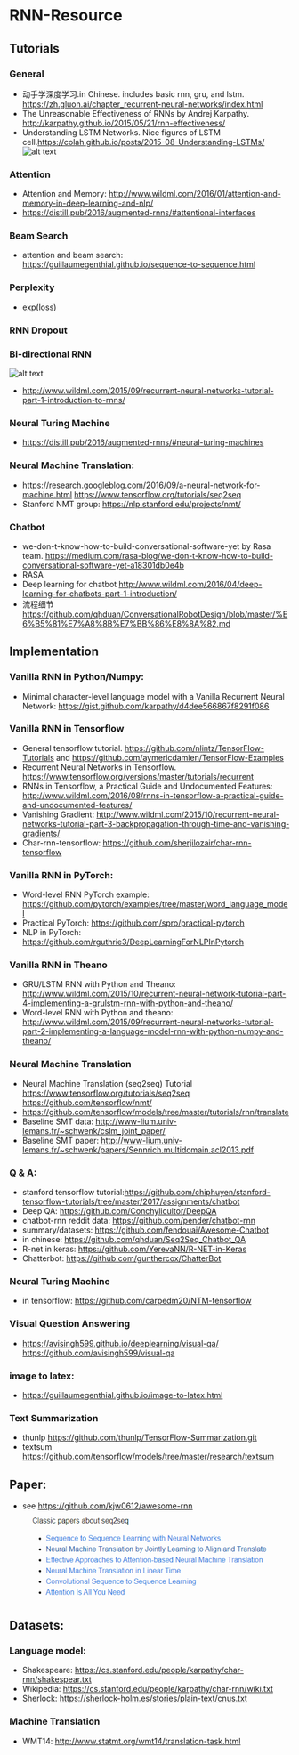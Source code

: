 # RNN-Resource
## Tutorials
### General
- 动手学深度学习.in Chinese. includes basic rnn, gru, and lstm. https://zh.gluon.ai/chapter_recurrent-neural-networks/index.html
- The Unreasonable Effectiveness of RNNs by Andrej Karpathy. http://karpathy.github.io/2015/05/21/rnn-effectiveness/
- Understanding LSTM Networks. Nice figures of LSTM cell.https://colah.github.io/posts/2015-08-Understanding-LSTMs/
![alt text](https://colah.github.io/posts/2015-08-Understanding-LSTMs/img/LSTM3-chain.png)

### Attention
- Attention and Memory: http://www.wildml.com/2016/01/attention-and-memory-in-deep-learning-and-nlp/
- https://distill.pub/2016/augmented-rnns/#attentional-interfaces

### Beam Search
- attention and beam search: https://guillaumegenthial.github.io/sequence-to-sequence.html

### Perplexity
- exp(loss)

### RNN Dropout

### Bi-directional RNN
![alt text](http://d3kbpzbmcynnmx.cloudfront.net/wp-content/uploads/2015/09/bidirectional-rnn.png)
- http://www.wildml.com/2015/09/recurrent-neural-networks-tutorial-part-1-introduction-to-rnns/

### Neural Turing Machine
- https://distill.pub/2016/augmented-rnns/#neural-turing-machines

### Neural Machine Translation:
- https://research.googleblog.com/2016/09/a-neural-network-for-machine.html
https://www.tensorflow.org/tutorials/seq2seq
- Stanford NMT group: https://nlp.stanford.edu/projects/nmt/

### Chatbot
- we-don-t-know-how-to-build-conversational-software-yet by Rasa team. https://medium.com/rasa-blog/we-don-t-know-how-to-build-conversational-software-yet-a18301db0e4b
- RASA 
- Deep learning for chatbot http://www.wildml.com/2016/04/deep-learning-for-chatbots-part-1-introduction/
- 流程细节 https://github.com/qhduan/ConversationalRobotDesign/blob/master/%E6%B5%81%E7%A8%8B%E7%BB%86%E8%8A%82.md
 
## Implementation
### Vanilla RNN in Python/Numpy:
- Minimal character-level language model with a Vanilla Recurrent Neural Network: https://gist.github.com/karpathy/d4dee566867f8291f086

### Vanilla RNN in Tensorflow
- General tensorflow tutorial. https://github.com/nlintz/TensorFlow-Tutorials and https://github.com/aymericdamien/TensorFlow-Examples
- Recurrent Neural Networks in Tensorflow. https://www.tensorflow.org/versions/master/tutorials/recurrent
- RNNs in Tensorflow, a Practical Guide and Undocumented Features: http://www.wildml.com/2016/08/rnns-in-tensorflow-a-practical-guide-and-undocumented-features/
- Vanishing Gradient: http://www.wildml.com/2015/10/recurrent-neural-networks-tutorial-part-3-backpropagation-through-time-and-vanishing-gradients/
- Char-rnn-tensorflow: https://github.com/sherjilozair/char-rnn-tensorflow

### Vanilla RNN in PyTorch:
- Word-level RNN PyTorch example: https://github.com/pytorch/examples/tree/master/word_language_model
- Practical PyTorch: https://github.com/spro/practical-pytorch
- NLP in PyTorch: https://github.com/rguthrie3/DeepLearningForNLPInPytorch

### Vanilla RNN in Theano
- GRU/LSTM RNN with Python and Theano: http://www.wildml.com/2015/10/recurrent-neural-network-tutorial-part-4-implementing-a-grulstm-rnn-with-python-and-theano/
- Word-level RNN with Python and theano: http://www.wildml.com/2015/09/recurrent-neural-networks-tutorial-part-2-implementing-a-language-model-rnn-with-python-numpy-and-theano/

### Neural Machine Translation
- Neural Machine Translation (seq2seq) Tutorial https://www.tensorflow.org/tutorials/seq2seq https://github.com/tensorflow/nmt/
- https://github.com/tensorflow/models/tree/master/tutorials/rnn/translate
- Baseline SMT data: http://www-lium.univ-lemans.fr/~schwenk/cslm_joint_paper/
- Baseline SMT paper: http://www-lium.univ-lemans.fr/~schwenk/papers/Sennrich.multidomain.acl2013.pdf

### Q & A:
- stanford tensorflow tutorial:https://github.com/chiphuyen/stanford-tensorflow-tutorials/tree/master/2017/assignments/chatbot
- Deep QA: https://github.com/Conchylicultor/DeepQA
- chatbot-rnn reddit data: https://github.com/pender/chatbot-rnn
- summary/datasets: https://github.com/fendouai/Awesome-Chatbot
- in chinese: https://github.com/qhduan/Seq2Seq_Chatbot_QA
- R-net in keras: https://github.com/YerevaNN/R-NET-in-Keras
- Chatterbot: https://github.com/gunthercox/ChatterBot

### Neural Turing Machine
- in tensorflow: https://github.com/carpedm20/NTM-tensorflow

### Visual Question Answering
- https://avisingh599.github.io/deeplearning/visual-qa/ https://github.com/avisingh599/visual-qa

### image to latex:
- https://guillaumegenthial.github.io/image-to-latex.html

### Text Summarization
- thunlp https://github.com/thunlp/TensorFlow-Summarization.git 
- textsum https://github.com/tensorflow/models/tree/master/research/textsum

## Paper:
- see https://github.com/kjw0612/awesome-rnn
![alt text](https://raw.githubusercontent.com/mylovelybaby/RNN-Resource/master/classic_seq2seq_paper.png)

## Datasets:
### Language model:
- Shakespeare: https://cs.stanford.edu/people/karpathy/char-rnn/shakespear.txt
- Wikipedia: https://cs.stanford.edu/people/karpathy/char-rnn/wiki.txt
- Sherlock: https://sherlock-holm.es/stories/plain-text/cnus.txt
### Machine Translation
- WMT14: http://www.statmt.org/wmt14/translation-task.html
